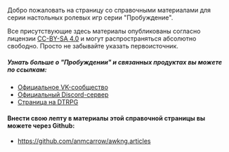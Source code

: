 Добро пожаловать на страницу со справочными материалами для серии настольных ролевых игр серии "Пробуждение".

Все присутствующие здесь материалы опубликованы согласно лицензии [CC-BY-SA 4.0](https://creativecommons.org/licenses/by-sa/4.0/deed.ru) и могут распространяться абсолютно свободно.
Просто не забывайте указать первоисточник.

##### Узнать больше о "Пробуждении" и связанных продуктах вы можете по ссылкам:
- [Официальное VK-сообщество](https://vk.com/awakening_ttrpg)
- [Официальный Discord-сервер](https://discord.gg/SxzmwyU)
- [Страница на DTRPG](https://www.drivethrurpg.com/browse.php?keywords=%D0%BF%D1%80%D0%BE%D0%B1%D1%83%D0%B6%D0%B4%D0%B5%D0%BD%D0%B8%D0%B5&manufacturers_id=16976&x=0&y=0&author=&artist=&pfrom=&pto=)

#### Внести свою лепту в материалы этой справочной страницы вы можете через Github:
- <https://github.com/anmcarrow/awkng.articles>

